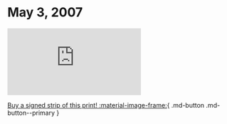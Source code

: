 # May 3, 2007

![](https://www.achewood.com/comic.php?date=05032007)

[Buy a signed strip of this print! :material-image-frame:](https://achewood-holiday-pop-up.myshopify.com/products/strip#05032007){ .md-button .md-button--primary }
